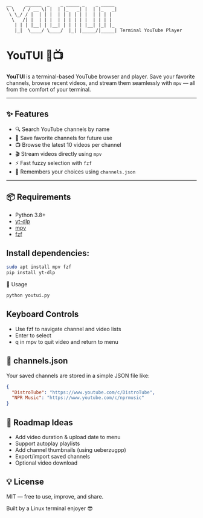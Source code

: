 
```
__     ______  _    _ _____ _    _ _____ 
\ \   / / __ \| |  | |_   _| |  | |_   _|
 \ \_/ / |  | | |  | | | | | |  | | | |  
  \   /| |  | | |  | | | | | |  | | | |  
   | | | |__| | |__| | | | | |__| |_| |_ 
   |_|  \____/ \____/  |_| |_____/|_____| Terminal YouTube Player
```
# YouTUI 🎥📺
**YouTUI** is a terminal-based YouTube browser and player. Save your favorite channels, browse recent videos, and stream them seamlessly with `mpv` — all from the comfort of your terminal.

---

## ✨ Features

- 🔍 Search YouTube channels by name
- 💾 Save favorite channels for future use
- 📺 Browse the latest 10 videos per channel
- 🎬 Stream videos directly using `mpv`
- ⚡ Fast fuzzy selection with `fzf`
- 🧠 Remembers your choices using `channels.json`

---

## 📦 Requirements

- Python 3.8+
- [yt-dlp](https://github.com/yt-dlp/yt-dlp)
- [mpv](https://mpv.io)
- [fzf](https://github.com/junegunn/fzf)

## Install dependencies:

```bash
sudo apt install mpv fzf
pip install yt-dlp
```

🚀 Usage
```bash
python youtui.py
```

## Keyboard Controls
- Use fzf to navigate channel and video lists
- Enter to select
- q in mpv to quit video and return to menu

## 📁 channels.json
Your saved channels are stored in a simple JSON file like:

```json
{
  "DistroTube": "https://www.youtube.com/c/DistroTube",
  "NPR Music": "https://www.youtube.com/c/nprmusic"
}
```

## 🧱 Roadmap Ideas
- Add video duration & upload date to menu
- Support autoplay playlists
- Add channel thumbnails (using ueberzugpp)
- Export/import saved channels
- Optional video download

## 💡 License
MIT — free to use, improve, and share.

Built by a Linux terminal enjoyer 😎
